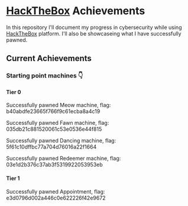 # [HackTheBox](https://www.hackthebox.com) Achievements

In this repository I'll document my progress in cybersecurity while using [HackTheBox](https://www.hackthebox.com) platform. I'll also be showcaseing what I have successfully pawned.

## Current Achievements

### Starting point machines 👇

#### Tier 0

Successfully pawned Meow machine, flag: b40abdfe23665f766f9c61ecba8a4c19

Successfully pawned Fawn machine, flag: 035db21c881520061c53e0536e44f815 

Successfully pawned Dancing machine, flag: 5f61c10dffbc77a704d76016a22f1664

Successfully pawned Redeemer machine, flag: 03e1d2b376c37ab3f5319922053953eb

#### Tier 1

Successfully pawned Appointment, flag: e3d0796d002a446c0e622226f42e9672
